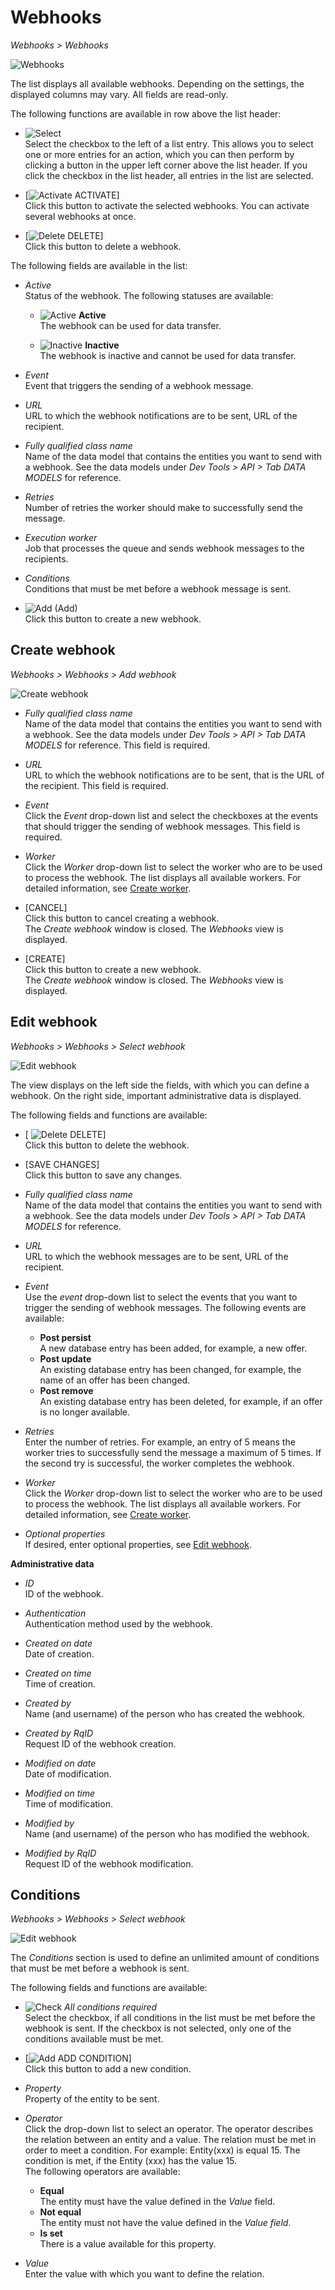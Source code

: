 # Webhooks

*Webhooks > Webhooks*

![Webhooks](../../Assets/Screenshots/Webhooks/Webhooks/Webhooks.png "[Webhooks]")

The list displays all available webhooks. Depending on the settings, the displayed columns may vary. All fields are read-only.

The following functions are available in row above the list header:

- ![Select](../../Assets/Icons/Checkbox03.png "[Select]")      
    Select the checkbox to the left of a list entry. This allows you to select one or more entries for an action, which you can then perform by clicking a button in the upper left corner above the list header.
    If you click the checkbox in the list header, all entries in the list are selected. 

- [![Activate](../../Assets/Icons/PlayCircle.png "[Activate]") ACTIVATE]    
    Click this button to activate the selected webhooks. You can activate several webhooks at once. 

- [![Delete](../../Assets/Icons/Trash10.png "[Delete]") DELETE]    
    Click this button to delete a webhook. <!---You can delete several webhooks at once?-->

The following fields are available in the list:

- *Active*   
    Status of the webhook. The following statuses are available:
    
    - ![Active](../../Assets/Icons/Check02.png "[Active]") **Active**  
        The webhook can be used for data transfer.

    - ![Inactive](../../Assets/Icons/Cross08.png "[Inactive]") 
    **Inactive**   
        The webhook is inactive and cannot be used for data transfer.

- *Event*  
    Event that triggers the sending of a webhook message. 

- *URL*  
    URL to which the webhook notifications are to be sent, URL of the recipient.

- *Fully qualified class name*   
    Name of the data model that contains the entities you want to send with a webhook. See the data models under *Dev Tools > API > Tab DATA MODELS* for reference. 

- *Retries*  
    Number of retries the worker should make to successfully send the message.

- *Execution worker*   
    Job that processes the queue and sends webhook messages to the recipients.
    
- *Conditions*   
    Conditions that must be met before a webhook message is sent.

-  ![Add](../../Assets/Icons/Plus08.png "[Add]") (Add)     
   Click this button to create a new webhook.

## Create webhook

*Webhooks > Webhooks > Add webhook*

![Create webhook](../../Assets/Screenshots/Webhooks/Webhooks/CreateWebhook.png "[Create webhook]")

- *Fully qualified class name*   
    Name of the data model that contains the entities you want to send with a webhook. See the data models under *Dev Tools > API > Tab DATA MODELS* for reference. This field is required.

- *URL*  
    URL to which the webhook notifications are to be sent, that is the URL of the recipient. This field is required.

- *Event*  
    Click the *Event* drop-down list and select the checkboxes at the events that should trigger the sending of webhook messages. This field is required.

- *Worker*   
    Click the *Worker* drop-down list to select the worker who are to be used to process the webhook. The list displays all available workers. For detailed information, see [Create worker](../Integration/01_ManageWorkers.md#create-worker). <!---Ich nehme an, dass es gefüllt sein muss, um einen Webhook zu aktivieren >prüfen, wenn UI da.-->

- [CANCEL]    
    Click this button to cancel creating a webhook.   
    The *Create webhook* window is closed. The *Webhooks* view is displayed.

- [CREATE]   
    Click this button to create a new webhook.   
    The *Create webhook* window is closed. The *Webhooks* view is displayed.


## Edit webhook

*Webhooks > Webhooks > Select webhook*

![Edit webhook](../../Assets/Screenshots/Webhooks/Webhooks/EditWebhook.png "[Edit webhook]")

The view displays on the left side the fields, with which you can define a webhook. On the right side, important administrative data is displayed.

The following fields and functions are available:

- [ ![Delete](../../Assets/Icons/Trash10.png "[Delete]") DELETE]   
    Click this button to delete the webhook.

- [SAVE CHANGES]   
    Click this button to save any changes.

- *Fully qualified class name*  
    Name of the data model that contains the entities you want to send with a webhook. See the data models under *Dev Tools > API > Tab DATA MODELS* for reference.  

- *URL*  
    URL to which the webhook messages are to be sent, URL of the recipient.

- *Event*  
    Use the *event* drop-down list to select the events that you want to trigger the sending of webhook messages. The following events are available:

    - **Post persist**   
        A new database entry has been added, for example, a new offer.      
    - **Post update**   
        An existing database entry has been changed, for example, the name of an offer has been changed.   
    - **Post remove**   
        An existing database entry has been deleted, for example, if an offer is no longer available.

- *Retries*   
    Enter the number of retries. For example, an entry of 5 means the worker tries to successfully send the message a maximum of 5 times. If the second try is successful, the worker completes the webhook.

- *Worker*   
    Click the *Worker* drop-down list to select the worker who are to be used to process the webhook. The list displays all available workers. For detailed information, see [Create worker](../Integration/01_ManageWorkers.md#create-worker).

- *Optional properties*   
    If desired, enter optional properties, see [Edit webhook](../Integration/02_ManageWebhooks.md#edit-webhook).

**Administrative data**

- *ID*   
    ID of the webhook.

- *Authentication*   
    Authentication method used by the webhook.

- *Created on date*   
    Date of creation.

- *Created on time*   
    Time of creation.

- *Created by*   
    Name (and username) of the person who has created the webhook.

- *Created by RqID*   
    Request ID of the webhook creation.

- *Modified on date*   
    Date of modification.

- *Modified on time*   
    Time of modification.

- *Modified by*   
    Name (and username) of the person who has modified the webhook.

- *Modified by RqID*   
    Request ID of the webhook modification.

## Conditions

*Webhooks > Webhooks > Select webhook*

![Edit webhook](../../Assets/Screenshots/Webhooks/Webhooks/EditWebhook.png "[Edit webhook]")

The *Conditions* section is used to define an unlimited amount of conditions that must be met before a webhook is sent.

The following fields and functions are available:

- ![Check](../../Assets/Icons/Checkbox03.png) *All conditions required*   
    Select the checkbox, if all conditions in the list must be met before the webhook is sent. If the checkbox is not selected, only one of the conditions available must be met. 

- [![Add](../../Assets/Icons/Plus08.png "[Add]") ADD CONDITION]  
    Click this button to add a new condition.

- *Property*   
    Property of the entity to be sent. 

- *Operator*   
    Click the drop-down list to select an operator. The operator describes the relation between an entity and a value. The relation must be met in order to meet a condition. For example: Entity(xxx) is equal 15. The condition is met, if the Entity (xxx) has the value 15.   
    The following operators are available:   
    - **Equal**   
       The entity must have the value defined in the *Value* field.   
    - **Not equal**    
        The entity must not have the value defined in the *Value field*.
    - **Is set**   
        There is a value available for this property.
    
- *Value*   
    Enter the value with which you want to define the relation.

